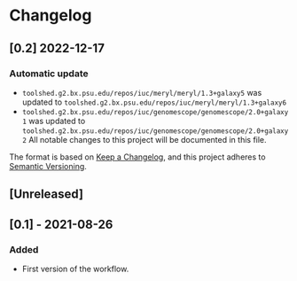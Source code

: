 # Changelog

## [0.2] 2022-12-17

### Automatic update
- `toolshed.g2.bx.psu.edu/repos/iuc/meryl/meryl/1.3+galaxy5` was updated to `toolshed.g2.bx.psu.edu/repos/iuc/meryl/meryl/1.3+galaxy6`
- `toolshed.g2.bx.psu.edu/repos/iuc/genomescope/genomescope/2.0+galaxy1` was updated to `toolshed.g2.bx.psu.edu/repos/iuc/genomescope/genomescope/2.0+galaxy2`
All notable changes to this project will be documented in this file.

The format is based on [Keep a Changelog](https://keepachangelog.com/en/1.0.0/),
and this project adheres to [Semantic Versioning](https://semver.org/spec/v2.0.0.html).

## [Unreleased]


## [0.1] - 2021-08-26
### Added
- First version of the workflow. 
